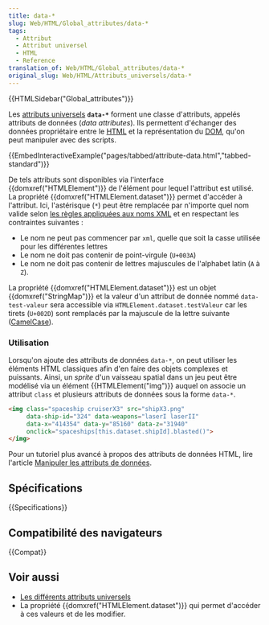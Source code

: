 ```yaml
---
title: data-*
slug: Web/HTML/Global_attributes/data-*
tags:
  - Attribut
  - Attribut universel
  - HTML
  - Reference
translation_of: Web/HTML/Global_attributes/data-*
original_slug: Web/HTML/Attributs_universels/data-*
---
```

{{HTMLSidebar("Global_attributes")}}

Les [attributs universels](/fr/docs/Web/HTML/Attributs_universels) **`data-*`** forment une classe d'attributs, appelés attributs de données (_data attributes_). Ils permettent d'échanger des données propriétaire entre le [HTML](/fr/docs/Web/HTML) et la représentation du [DOM](/fr/docs/Web/API/Référence_du_DOM_Gecko), qu'on peut manipuler avec des scripts.

{{EmbedInteractiveExample("pages/tabbed/attribute-data.html","tabbed-standard")}}

De tels attributs sont disponibles via l'interface {{domxref("HTMLElement")}} de l'élément pour lequel l'attribut est utilisé. La propriété {{domxref("HTMLElement.dataset")}} permet d'accéder à l'attribut.
Ici, l'astérisque (`*`) peut être remplacée par n'importe quel nom valide selon [les règles appliquées aux noms XML](https://www.w3.org/TR/REC-xml/#NT-Name) et en respectant les contraintes suivantes :

- Le nom ne peut pas commencer par `xml`, quelle que soit la casse utilisée pour les différentes lettres
- Le nom ne doit pas contenir de point-virgule (`U+003A`)
- Le nom ne doit pas contenir de lettres majuscules de l'alphabet latin (`A` à `Z`).

La propriété {{domxref("HTMLElement.dataset")}} est un objet {{domxref("StringMap")}} et la valeur d'un attribut de donnée nommé `data-test-valeur` sera accessible via `HTMLElement.dataset.testValeur` car les tirets (`U+002D`) sont remplacés par la majuscule de la lettre suivante ([CamelCase](https://fr.wikipedia.org/wiki/CamelCase)).

### Utilisation

Lorsqu'on ajoute des attributs de données `data-*`, on peut utiliser les éléments HTML classiques afin d'en faire des objets complexes et puissants. Ainsi, un _sprite_ d'un vaisseau spatial dans un jeu peut être modélisé via un élément {{HTMLElement("img")}} auquel on associe un attribut `class` et plusieurs attributs de données sous la forme `data-*`.

```html
<img class="spaceship cruiserX3" src="shipX3.png"
     data-ship-id="324" data-weapons="laserI laserII"
     data-x="414354" data-y="85160" data-z="31940"
     onclick="spaceships[this.dataset.shipId].blasted()">
</img>
```

Pour un tutoriel plus avancé à propos des attributs de données HTML, lire l'article [Manipuler les attributs de données](/fr/Apprendre/HTML/Comment/Utiliser_attributs_donnes).

## Spécifications

{{Specifications}}

## Compatibilité des navigateurs

{{Compat}}

## Voir aussi

- [Les différents attributs universels](/fr/docs/Web/HTML/Attributs_universels)
- La propriété {{domxref("HTMLElement.dataset")}} qui permet d'accéder à ces valeurs et de les modifier.
